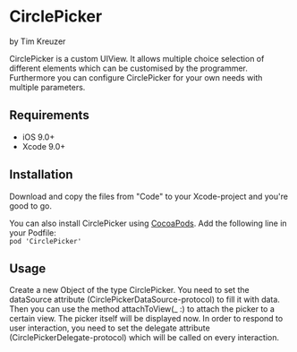 <h1>CirclePicker</h1>
by Tim Kreuzer

CirclePicker is a custom UIView. It allows multiple choice selection of different elements  which can be customised by the programmer. Furthermore you can configure CirclePicker for your own needs with multiple parameters.

<h2>Requirements</h2>
<ul>
  <li>iOS 9.0+</li>
  <li>Xcode 9.0+</li>
</ul>
<h2>Installation</h2>
<p>
Download and copy the files from "Code" to your Xcode-project and you're good to go.
</p>
<p>
You can also install CirclePicker using <a href="https://cocoapods.org/">CocoaPods</a>.
Add the following line in your Podfile:<br>
<code>pod 'CirclePicker'</code>
</p>
<h2>Usage</h2>
<p>
Create a new Object of the type CirclePicker. You need to set the dataSource attribute (CirclePickerDataSource-protocol) to fill it with data. Then you can use the method attachToView(_ :) to attach the picker to a certain view. The picker itself will be displayed now. In order to respond to user interaction, you need to set the delegate attribute (CirclePickerDelegate-protocol) which will be called on every interaction.<br>
</p>
